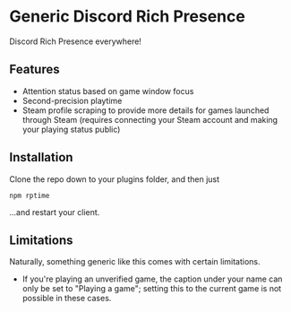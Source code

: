 # Generic Discord Rich Presence
Discord Rich Presence everywhere!

## Features
 * Attention status based on game window focus
 * Second-precision playtime
 * Steam profile scraping to provide more details for games launched through Steam (requires connecting your Steam account and making your playing status public)

## Installation
Clone the repo down to your plugins folder, and then just
```
npm rptime
```
...and restart your client.

## Limitations
Naturally, something generic like this comes with certain limitations.
 * If you're playing an unverified game, the caption under your name can only be set to "Playing a game"; setting this to the current game is not possible in these cases.